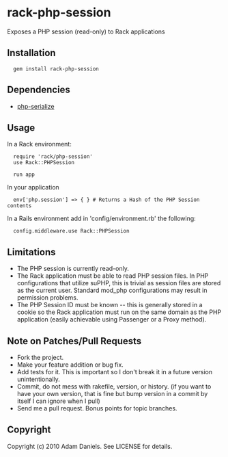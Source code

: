 rack-php-session
================

Exposes a PHP session (read-only) to Rack applications


Installation
------------
      gem install rack-php-session


Dependencies
------------
* [php-serialize](http://www.aagh.net/projects/ruby-php-serialize)


Usage
-----
In a Rack environment:
      
      require 'rack/php-session'
      use Rack::PHPSession

      run app

In your application

      env['php.session'] => { } # Returns a Hash of the PHP Session contents

In a Rails environment add in 'config/environment.rb' the following:
    
      config.middleware.use Rack::PHPSession

Limitations
-----------
* The PHP session is currently read-only.
* The Rack application must be able to read PHP session files. In PHP configurations
  that utilize suPHP, this is trivial as session files are stored as the current user.
  Standard mod_php configurations may result in permission problems.
* The PHP Session ID must be known -- this is generally stored in a cookie so the Rack
  application must run on the same domain as the PHP application (easily achievable
  using Passenger or a Proxy method).


Note on Patches/Pull Requests
-----------------------------
* Fork the project.
* Make your feature addition or bug fix.
* Add tests for it. This is important so I don't break it in a
  future version unintentionally.
* Commit, do not mess with rakefile, version, or history.
  (if you want to have your own version, that is fine but bump version in a commit by itself I can ignore when I pull)
* Send me a pull request. Bonus points for topic branches.


Copyright
---------
Copyright (c) 2010 Adam Daniels. See LICENSE for details.
